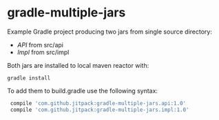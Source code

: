 # gradle-multiple-jars

Example Gradle project producing two jars from single source directory:
 - *API* from src/api
 - *Impl* from src/impl

Both jars are installed to local maven reactor with:

    gradle install
    
    
To add them to build.gradle use the following syntax:

```gradle 
 compile 'com.github.jitpack:gradle-multiple-jars.api:1.0'
 compile 'com.github.jitpack:gradle-multiple-jars.impl:1.0'
```

